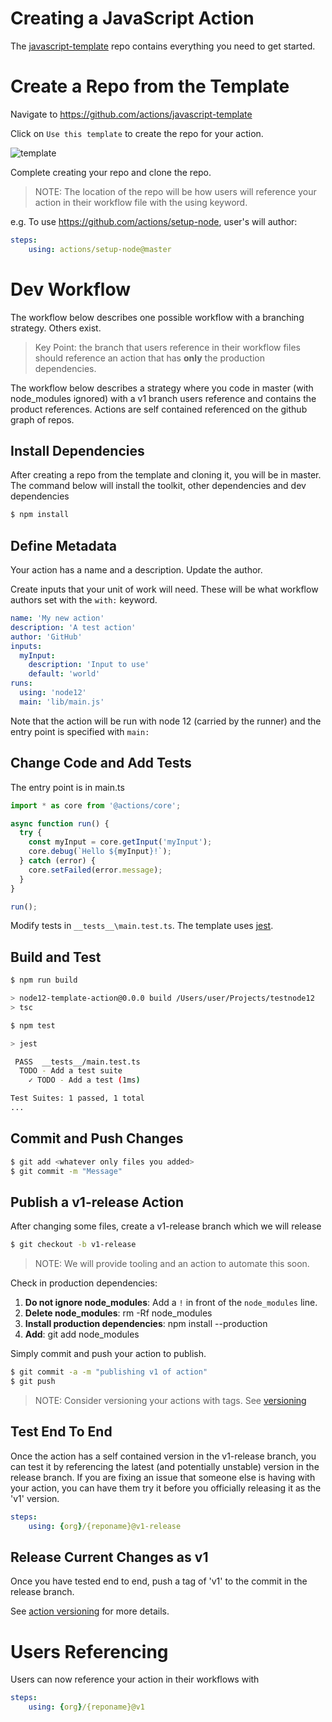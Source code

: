 # Creating a JavaScript Action

The [javascript-template](https://github.com/actions/javascript-template) repo contains everything you need to get started.

# Create a Repo from the Template

Navigate to https://github.com/actions/javascript-template

Click on `Use this template` to create the repo for your action.

![template](assets/node12-template.png)

Complete creating your repo and clone the repo.

> NOTE: The location of the repo will be how users will reference your action in their workflow file with the using keyword.

e.g. To use https://github.com/actions/setup-node, user's will author:

```yaml
steps:
    using: actions/setup-node@master
```

# Dev Workflow

The workflow below describes one possible workflow with a branching strategy.  Others exist.  

> Key Point: the branch that users reference in their workflow files should reference an action that has **only** the production dependencies. 

The workflow below describes a strategy where you code in master (with node_modules ignored) with a v1 branch users reference and contains the product references.  Actions are self contained referenced on the github graph of repos.

## Install Dependencies

After creating a repo from the template and cloning it, you will be in master.  The command below will install the toolkit, other dependencies and dev dependencies

```bash
$ npm install
```

## Define Metadata

Your action has a name and a description.  Update the author.

Create inputs that your unit of work will need.  These will be what workflow authors set with the `with:` keyword.

```yaml
name: 'My new action'
description: 'A test action'
author: 'GitHub'
inputs: 
  myInput:
    description: 'Input to use'
    default: 'world'
runs:
  using: 'node12'
  main: 'lib/main.js'

```

Note that the action will be run with node 12 (carried by the runner) and the entry point is specified with `main:` 

## Change Code and Add Tests

The entry point is in main.ts

```typescript
import * as core from '@actions/core';

async function run() {
  try {
    const myInput = core.getInput('myInput');
    core.debug(`Hello ${myInput}!`);
  } catch (error) {
    core.setFailed(error.message);
  }
}

run();
```

Modify tests in `__tests__\main.test.ts`.  The template uses [jest](https://github.com/facebook/jest).

## Build and Test

```bash
$ npm run build

> node12-template-action@0.0.0 build /Users/user/Projects/testnode12
> tsc

$ npm test

> jest

 PASS  __tests__/main.test.ts
  TODO - Add a test suite
    ✓ TODO - Add a test (1ms)

Test Suites: 1 passed, 1 total
...
```

## Commit and Push Changes

```bash
$ git add <whatever only files you added>
$ git commit -m "Message"
```

## Publish a v1-release Action

After changing some files, create a v1-release branch which we will release 

```bash
$ git checkout -b v1-release
```

> NOTE: We will provide tooling and an action to automate this soon.

Check in production dependencies:
1. **Do not ignore node_modules**:  Add a `!` in front of the `node_modules` line.
2. **Delete node_modules**: rm -Rf node_modules
3. **Install production dependencies**: npm install --production
4. **Add**: git add node_modules


Simply commit and push your action to publish.

```bash
$ git commit -a -m "publishing v1 of action"
$ git push
```

> NOTE: Consider versioning your actions with tags.  See [versioning](action-versioning.md)

## Test End To End

Once the action has a self contained version in the v1-release branch, you can test it by referencing the latest (and potentially unstable) version in the release branch.  If you are fixing an issue that someone else is having with your action, you can have them try it before you officially releasing it as the 'v1' version.

```yaml
steps:
    using: {org}/{reponame}@v1-release
```

## Release Current Changes as v1

Once you have tested end to end, push a tag of 'v1' to the commit in the release branch.

See [action versioning](action-versioning.md) for more details.

# Users Referencing

Users can now reference your action in their workflows with

```yaml
steps:
    using: {org}/{reponame}@v1
```



